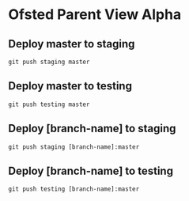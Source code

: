 # Ofsted Parent View Alpha

## Deploy master to staging
`git push staging master`

## Deploy master to testing
`git push testing master`

## Deploy [branch-name] to staging
`git push staging [branch-name]:master`

## Deploy [branch-name] to testing
`git push testing [branch-name]:master`